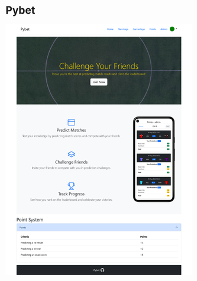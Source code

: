 # Pybet
![alt text](https://github.com/JakubWujec/pybet/blob/master/screenshots/screen1.png "Screenshot1")